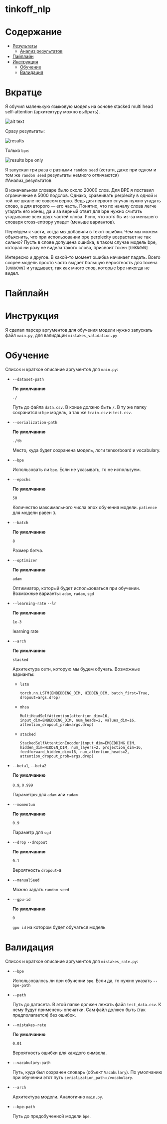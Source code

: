 # tinkoff_nlp

Содержание
=================

<!--ts-->
   * [Результаты](#Вкратце)
     * [Анализ результатов](#Анализ_результатов)
   * [Пайплайн](#Пайплайн)
   * [Инструкция](#Инструкция)
     * [Обучение](#Обучение)
     * [Валидация](#Валидация)
   
<!--te-->


 # Вкратце
 
 Я обучил маленькую языковую модель на основе stacked multi head self-attention (архитектуру можно выбрать).
 
 ![alt text](./img/train_test_curve.png "results")
 
 Сразу результаты:
 
 ![results](./img/results.png "results")
 
 Только `bpe`:
 
 ![results bpe only](./img/results_bpe.png "results bpe only")
 
 Я запускал три раза с разными `random seed` (кстати, даже при одном и том же `random seed` результаты немного отличаются)
 #Анализ_результатов
 
В изначальном словаре было около 20000 слов. Для BPE я поставил ограничение в 5000 подслов.
Однако, сравнивать perplexity в одной и той же шкале не совсем верно. Ведь для первого случая нужно угадать слово, а для второго — его часть.
Понятно, что по началу слова легче угадать его конец, да и за верный ответ для bpe нужно считать угадывание всех двух частей слова.
Ясно, что хотя бы из-за меньшего словаря сross-entropy упадет (меньше вариантов).

Перейдем к части, когда мы добавили в текст ошибки. Чем мы можем объяснить, что при использовании bpe perplexity возрастает не так сильно?
Пусть в слове допущена ошибка, в таком случае модель bpe, которая ни разу не видела такого слова, присвоит токен `[UNKNOWN]`

 Интересно и другое. В какой-то момент ошибка начинает падать. Всего скорее модель просто часто выдает большую вероятность для токена
 `[UNKNOWN]` и угадывает, так как много слов, которые bpe никогда не видел.
 
 # Пайплайн
 
 # Инструкция
 
 Я сделал парсер аргументов для обучения модели нужно запускать файл `main.py`, для валидации `mistakes_validation.py`
 
 # Обучение
 
 Список и краткое описание аргументов для `main.py`:
 - `--dataset-path` 
 
   **По умолчанию**
 
   `./`
 
   Путь до файла `data.csv`. В конце должно быть `/`. В ту же папку сохранится и `bpe` модель, а так же `train.csv` и 
   `test.csv`.
 
 - `--serialization-path`
 
   **По умолчанию**
 
   `./tb`
 
   Место, куда будет сохранена модель, логи tensorboard и vocabulary.
   
 - `--bpe`
 
   Использовать ли `bpe`. Если не указывать, то не используем.
 
 - `--epochs`
 
    **По умолчанию**
  
    `50`
 
   Количество максимального числа эпох обучения модели. `patience` для модели равен `3`.
 
 - `--batch`
 
    **По умолчанию**
  
    `8`
 
   Размер бэтча.
 
 - `--optimizer`
 
   **По умолчанию**
 
   `adam`
 
   Оптимиатор, который будет использоваться при обучении. Возможные варианты: `adam`, `radam`, `sgd`
 
 - `--learning-rate` `--lr`
 
    **По умолчанию**
  
    `1e-3`
  
    learning rate
  
  - `--arch`
  
    **По умолчанию**
  
    `stacked`

    Архитектура сети, которую мы будем обучать. Возможные варианты:
    
    - `lstm`
    
      ```torch.nn.LSTM(EMBEDDING_DIM, HIDDEN_DIM, batch_first=True, dropout=args.drop)```
   
    - `mhsa`
    
      ``MultiHeadSelfAttention(attention_dim=16, input_dim=EMBEDDING_DIM, num_heads=2,
                                     values_dim=16, attention_dropout_prob=args.drop)``
                                     
    - `stacked`
    
      ``StackedSelfAttentionEncoder(input_dim=EMBEDDING_DIM, hidden_dim=HIDDEN_DIM, num_layers=2,
                                                  projection_dim=16, feedforward_hidden_dim=16, num_attention_heads=2,
                                                  attention_dropout_prob=args.drop)``
                                                  
 - `--beta1`, `--beta2`
 
   **По умолчанию**
   
   `0.9`, `0.999`
   
   Параметры для `adam` или `radam`
   
 - `--momentum`
 
   **По умолчанию**
   
   `0.9`
   
   Параметр для `sgd`
   
 - `--drop` `--dropout`
 
   **По умолчанию**
   
   `0.1`
   
   Вероятность `dropout`-а
   
 - `--manualSeed`
 
   Можно задать `random seed`
   
 - `--gpu-id`
   
   **По умолчанию**
   
   `0`
   
   `gpu id` на котором будет обучаться модель
   
   
 # Валидация
 Список и краткое описание аргументов для `mistakes_rate.py`:
 
 - `--bpe`
 
   Использовалось ли при обучении `bpe`. Если да, то нужно указать `--bpe-path`
   
 - `--path`
 
   Путь до датасета. В этой папке должен лежать файл `test_data.csv`. К нему будут применены опечатки. Сам файл должен быть (так предполагается) без ошибок.
   
 - `--mistakes-rate`
    
    **По умолчанию**
   
    `0.01`
   
    Вероятность ошибки для каждого символа.
    
 - `--vacabulary-path`
 
   Путь, куда был сохранен словарь (объект `Vacabulary`). По умолчанию при обучении этот путь `serialization_path`+`/vocabulary`.
 
 
 - `--arch`
 
   Архитектура модели. Аналогично `main.py`.
   
 - `--bpe-path`
 
   Путь до предобученной модели `bpe`.